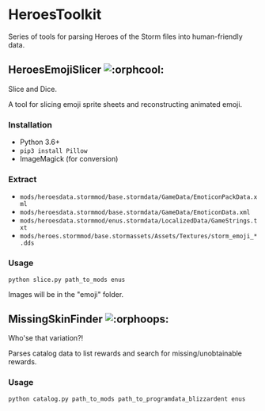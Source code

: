 # HeroesToolkit

Series of tools for parsing Heroes of the Storm files into human-friendly data.

## HeroesEmojiSlicer ![:orphcool:](https://i.imgur.com/3OmnEDg.png)

Slice and Dice.

A tool for slicing emoji sprite sheets and reconstructing animated emoji.

### Installation

- Python 3.6+
- `pip3 install Pillow`
- ImageMagick (for conversion)

### Extract

- `mods/heroesdata.stormmod/base.stormdata/GameData/EmoticonPackData.xml`
- `mods/heroesdata.stormmod/base.stormdata/GameData/EmoticonData.xml`
- `mods/heroesdata.stormmod/enus.stormdata/LocalizedData/GameStrings.txt`
- `mods/heroes.stormmod/base.stormassets/Assets/Textures/storm_emoji_*.dds`

### Usage

`python slice.py path_to_mods enus`

Images will be in the "emoji" folder.

## MissingSkinFinder ![:orphoops:](https://i.imgur.com/hFl088z.png)

Who'se that variation?!

Parses catalog data to list rewards and search for missing/unobtainable rewards.

### Usage

`python catalog.py path_to_mods path_to_programdata_blizzardent enus`
